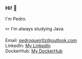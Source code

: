 ### Hi! 👋

I'm Pedro.

✏️ I'm always studying Java. <br />

Email: pedroqueir0z@outlook.com <br />
LinkedIn: [My LinkedIn](https://www.linkedin.com/in/pedro-henrique-queiroz/)<br />
DockerHub: [My DockerHub](https://hub.docker.com/u/pedroqueiroz1)
